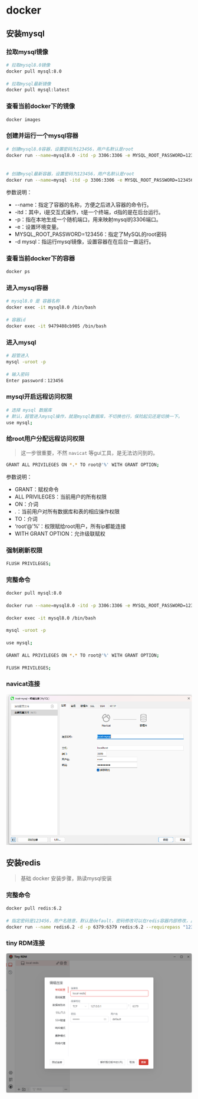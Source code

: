 # docker

## 安装mysql


### 拉取mysql镜像

```bash
# 拉取mysql8.0镜像
docker pull mysql:8.0

# 拉取mysql最新镜像
docker pull mysql:latest
```

### 查看当前docker下的镜像

```bash
docker images
```

### 创建并运行一个mysql容器

```bash
# 创建mysql8.0容器，设置密码为123456，用户名默认是root
docker run --name=mysql8.0 -itd -p 3306:3306 -e MYSQL_ROOT_PASSWORD=123456 -d mysql:8.0


# 创建mysql最新容器，设置密码为123456，用户名默认是root
docker run --name=mysql -itd -p 3306:3306 -e MYSQL_ROOT_PASSWORD=123456 -d mysql
```

参数说明：

- --name：指定了容器的名称，方便之后进入容器的命令行。
- -itd：其中，i是交互式操作，t是一个终端，d指的是在后台运行。
- -p：指在本地生成一个随机端口，用来映射mysql的3306端口。
- -e：设置环境变量。
- MYSQL_ROOT_PASSWORD=123456：指定了MySQL的root密码
- -d mysql：指运行mysql镜像，设置容器在在后台一直运行。

### 查看当前docker下的容器

```bash
docker ps
```

### 进入mysql容器

```bash
# mysql8.0 是 容器名称
docker exec -it mysql8.0 /bin/bash

# 容器id
docker exec -it 9479408cb905 /bin/bash
```

### 进入mysql

```bash
# 超管进入
mysql -uroot -p

# 输入密码
Enter password：123456
```

### mysql开启远程访问权限

```bash
# 选择 mysql 数据库
# 默认，超管进入mysql操作，就是mysql数据库，不切换也行，保险起见还是切换一下。
use mysql;
```

### 给root用户分配远程访问权限

> 这一步很重要，不然 `navicat` 等gui工具，是无法访问到的。

```bash
GRANT ALL PRIVILEGES ON *.* TO root@'%' WITH GRANT OPTION;
```

参数说明：

- GRANT：赋权命令
- ALL PRIVILEGES：当前用户的所有权限
- ON：介词
- *.*：当前用户对所有数据库和表的相应操作权限
- TO：介词
- ‘root’@’%’：权限赋给root用户，所有ip都能连接
- WITH GRANT OPTION：允许级联赋权

### 强制刷新权限

```bash
FLUSH PRIVILEGES;
```

### 完整命令

```bash
docker pull mysql:8.0

docker run --name=mysql8.0 -itd -p 3306:3306 -e MYSQL_ROOT_PASSWORD=123456 -d mysql:8.0

docker exec -it mysql8.0 /bin/bash

mysql -uroot -p

use mysql;

GRANT ALL PRIVILEGES ON *.* TO root@'%' WITH GRANT OPTION;

FLUSH PRIVILEGES;
```

### navicat连接

![alt text](image.png)


## 安装redis

> 基础 docker 安装步骤，熟读mysql安装

### 完整命令

```bash
docker pull redis:6.2

# 指定密码是123456，用户名随意，默认是default，密码修改可以在redis容器内部修改，具体百度~
docker run --name redis6.2 -d -p 6379:6379 redis:6.2 --requirepass "123456"
```

### tiny RDM连接

![alt text](image-1.png)


